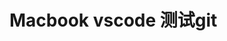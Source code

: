 <!--
 * @Author: Chenxi
 * @Date: 2023-04-07 11:38:28
 * @LastEditors: Chenxi
 * @LastEditTime: 2023-04-07 11:43:34
 * @FilePath: /code1/Readme.md
 * @Description: Code Learning
-->
# Macbook vscode 测试git